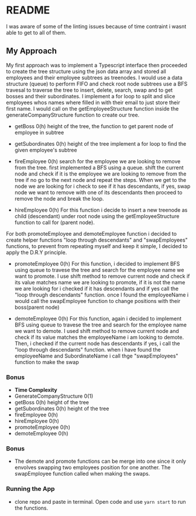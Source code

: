 # README
I was aware of some of the linting issues because of time contraint i wasnt able to get to all of them. 

## My Approach
My first approach was to implement a Typescript interface then proceeded to create the tree structure using the json data array and stored all employees and their employee subtrees as treenodes. I would use a data structure (queue) to perform FIFO and check root node subtrees use a BFS travesal to traverse the tree to insert, delete, search, swap and to get bosses and their subordinates. I implement a for loop to split and slice employees whos names where filled in with their email to just store their first name. I would call on the getEmployeeStructure function inside the generateCompanyStructure function to create our tree.


- getBoss 0(h) height of the tree, the function to get parent node of employee in subtree


- getSubordinates 0(h) height of the tree
implement a for loop to find the given employee's subtree

- fireEmployee 0(h) 
search for the employee we are looking to remove from the tree.
first implemented a BFS using a queue. shift the current node and check if it is the employee we are looking to remove from the tree if no go to the next node and repeat the steps. When we get to the node we are looking for i check to see if it has  descendants, if yes, swap node we want to remove with one of its descendants then proceed to remove the node and break the loop.

- hireEmployee 0(h)
For this function i decide to insert a new treenode as child (descendant) under root node using the getEmployeeStructure function to call for (parent node). 


For both promoteEmployee and demoteEmployee function i decided to create helper functions "loop through descendants" and "swapEmployees" functions, to prevent from repeating myself and keep it simple, I decided to apply the D.R.Y principle. 

- promoteEmployee 0(h)
For this function, i decided to implement BFS using queue to travese the tree and search for the employee name we want to promote. I use shift method to remove current node and check if its value matches name we are looking to promote, if it is not the name we are looking for i checked if it has descendants and if yes call the "loop through descendants" function. once I found the employeeName i would call the swapEmployee function to change positions with their boss(parent node) 

- demoteEmployee 0(h)
For this function, again i decided to implement BFS using queue to travese the tree and search for the employee name we want to demote. I used shift method to remove current node and check if its value matches the employeeName i am looking to demote. Then, i checked if the current node has descendants if yes, i call the "loop through descendants" function.  when i have found the employeeName and SubordinateName i call thge "swapEmployees" function to make the swap

### Bonus
- **Time Complexity**
- GenerateCompanyStructure 0(1)
- getBoss 0(h)  height of the tree 
- getSubordinates  0(h) height of the tree
- fireEmployee 0(h) 
- hireEmployee 0(h)
- promoteEmployee 0(h)
- demoteEmployee 0(h)

### Bonus
- The demote and promote functions can be merge into one since it only envolves swapping two employees position for one another. The swapEmployee function called when making the swaps.

### Running the App
- clone repo and paste in terminal. Open code and use `yarn start` to run the functions.
